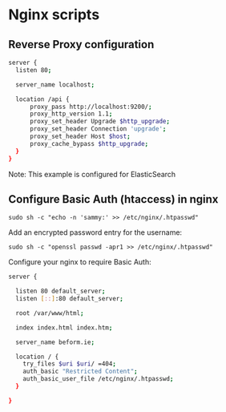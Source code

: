 # Nginx scripts

## Reverse Proxy configuration

```bash
server {
  listen 80;

  server_name localhost;

  location /api {
      proxy_pass http://localhost:9200/;
      proxy_http_version 1.1;
      proxy_set_header Upgrade $http_upgrade;
      proxy_set_header Connection 'upgrade';
      proxy_set_header Host $host;
      proxy_cache_bypass $http_upgrade;
  }
}
```
Note: This example is configured for ElasticSearch

## Configure Basic Auth (htaccess) in nginx

```sudo sh -c "echo -n 'sammy:' >> /etc/nginx/.htpasswd"```

Add an encrypted password entry for the username:

```sudo sh -c "openssl passwd -apr1 >> /etc/nginx/.htpasswd"```

Configure your nginx to require Basic Auth:

```bash
server {

  listen 80 default_server;
  listen [::]:80 default_server;

  root /var/www/html;

  index index.html index.htm;

  server_name beform.ie;

  location / {
    try_files $uri $uri/ =404;
    auth_basic "Restricted Content";
    auth_basic_user_file /etc/nginx/.htpasswd;
  }

}
```
